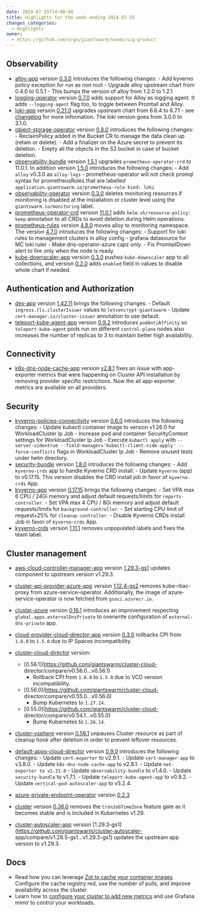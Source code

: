 ```yaml
---
date: 2024-07-25T14:00:00
title: Highlights for the week ending 2024-07-25
changes_categories:
  - Highlights
owner:
  - https://github.com/orgs/giantswarm/teams/sig-product
---
```


## Observability

- [alloy-app](https://github.com/giantswarm/alloy-app) version [0.3.0](https://github.com/giantswarm/alloy-app/compare/v0.2.0...v0.3.0) introduces the following changes:
        - Add kyverno policy exception for run as non root
        - Upgrade alloy upstream chart from 0.4.0 to 0.5.1
        - This bumps the version of alloy from 1.2.0 to 1.2.1
- [logging-operator](https://github.com/giantswarm/logging-operator) version [0.7.0](https://github.com/giantswarm/logging-operator/compare/v0.6.0...v0.7.0) adds support for Alloy as logging agent. It adds `--logging-agent` flag too, to toggle between Promtail and Alloy.
- [loki-app](https://github.com/giantswarm/loki-app) version [0.21.0](https://github.com/giantswarm/loki-app/compare/v0.20.2...v0.21.0) upgrades upstream chart from 6.6.4 to 6.7.1 - see [changelog](https://github.com/grafana/loki/blob/main/production/helm/loki/CHANGELOG.md) for more information. The loki version goes from 3.0.0 to 3.1.0.
- [object-storage-operator](https://github.com/giantswarm/object-storage-operator) version [0.8.0](https://github.com/giantswarm/object-storage-operator/compare/v0.7.0...v0.8.0) introduces the following changes:
        - ReclaimPolicy added in the Bucket CR to manage the data clean up (retain or delete).
        - Add a finalizer on the Azure secret to prevent its deletion.
        - Empty all the objects in the S3 bucket in case of bucket deletion.
- [observability-bundle](https://github.com/giantswarm/observability-bundle) version [1.5.1](https://github.com/giantswarm/observability-bundle/compare/v1.5.0...v1.5.1) upgrades `prometheus-operator-crd` to 11.0.1. In addition version [1.5.0](https://github.com/giantswarm/observability-bundle/compare/v1.4.0...v1.5.0) introduces the following changes:
        - Add `alloy` v0.3.0 as `alloy-logs`
        - prometheus-operator will not check promql syntax for prometheusRules that are labelled `application.giantswarm.io/prometheus-rule-kind: loki`
- [observability-operator](https://github.com/giantswarm/observability-operator) version [0.3.0](https://github.com/giantswarm/observability-operator/compare/v0.2.0...v0.3.0) deletes monitoring resources if monitoring is disabled at the installation or cluster level using the `giantswarm.io/monitoring` label.
- [prometheus-operator-crd](https://github.com/giantswarm/prometheus-operator-crd) version [11.0.1](https://github.com/giantswarm/prometheus-operator-crd/compare/v11.0.0...v11.0.1) adds `helm.sh/resource-policy: keep` annotation to all CRDs to avoid deletion during Helm operations.
- [prometheus-rules](https://github.com/giantswarm/prometheus-rules) version [4.8.0](https://github.com/giantswarm/prometheus-rules/compare/v4.7.0...v4.8.0) moves alloy to monitoring namespace. The version [4.7.0](https://github.com/giantswarm/prometheus-rules/compare/v4.6.3...v4.7.0) introduces the following changes:
        - Support for loki rules to management clusters in alloy config
        - grafana datasource for MC loki ruler
        - Make dns-operator-azure capz only.
        - Fix PromtailDown alert to fire only when the node is ready.
- [kube-downscaler-app](https://github.com/giantswarm/kube-downscaler-app) version [0.3.0](https://github.com/giantswarm/kube-downscaler-app/compare/v0.2.0...v0.3.0) pushes `kube-downscaler` app to all collections, and version [0.2.0](https://github.com/giantswarm/kube-downscaler-app/compare/v0.1.0...v0.2.0) adds `enabled` field in values to disable whole chart if needed.

## Authentication and Authorization

- [dex-app](https://github.com/giantswarm/dex-app) version [1.42.11](https://github.com/giantswarm/dex-app/compare/v1.42.10...v1.42.11) brings the following changes:
        - Default `ingress.tls.clusterIssuer` values to `letsencrypt-giantswarm`
        - Update `cert-manager.io/cluster-issuer` annotation to use default.
- [teleport-kube-agent-app](https://github.com/giantswarm/teleport-kube-agent-app) version [0.9.2](https://github.com/giantswarm/teleport-kube-agent-app/compare/v0.9.1...v0.9.2) introduces `podAntiAffinity` so `teleport-kube-agent` pods run on different `control-plane` nodes also increases the number of replicas to 3 to maintain better high availability.

## Connectivity

- [k8s-dns-node-cache-app](https://github.com/giantswarm/k8s-dns-node-cache-app) version [v2.8.1](https://github.com/giantswarm/k8s-dns-node-cache-app/blob/main/CHANGELOG.md#281---2024-07-15) fixes an issue with app-exporter metrics that were happening on Cluster API installation by removing provider specific restrictions. Now the all app-exporter metrics are available on all providers.

## Security

- [kyverno-policies-connectivity](https://github.com/giantswarm/kyverno-policies-connectivity) version [0.6.0](https://github.com/giantswarm/kyverno-policies-connectivity/compare/v0.5.4...v0.6.0) introduces the following changes:
        - Update kubectl container image to version v1.26.0 for WorkloadCluster Ip Job
        - Increase pod and container SecurityContext settings for WorkloadCluster Ip Job
        - Execute `kubectl apply` with `--server-side=true --field-manager='kubectl-client-side-apply' --force-conflicts` flags in WorkloadCluster Ip Job
        - Remove unused tests under helm directory.
- [security-bundle](https://github.com/giantswarm/security-bundle) version [1.8.0](https://github.com/giantswarm/security-bundle/compare/v1.7.1...v1.8.0) introduces the following changes:
        - Add `kyverno-crds` app to handle Kyverno CRD install.
        - Update `kyverno` (app) to v0.17.15. This version disables the CRD install job in favor of `kyverno-crds` App.
- [kyverno-app](https://github.com/giantswarm/kyverno-app) version [0.17.15](https://github.com/giantswarm/kyverno-app/compare/v0.17.14...v0.17.15) brings the following changes:
        - Set VPA max 6 CPU / 24Gi memory and adjust default requests/limits for `reports-controller`.
        - Set VPA max 4 CPU / 8Gi memory and adjust default requests/limits for `background-controller`.
        - Set starting CPU limit of request+25% for `cleanup-controller`.
        - Disable Kyverno CRDs install Job in favor of `kyverno-crds` App.
- [kyverno-crds](https://github.com/giantswarm/kyverno-crds) version [1.11.1](https://github.com/giantswarm/kyverno-crds/compare/v1.11.0...v1.11.1) removes unpopulated labels and fixes the team label.

## Cluster management

- [aws-cloud-controller-manager-app](https://github.com/giantswarm/aws-cloud-controller-manager-app) version [1.29.3-gs1](https://github.com/giantswarm/aws-cloud-controller-manager-app/releases/tag/v1.29.3-gs1) updates component to upstream version v1.29.3.
- [cluster-api-provider-azure-app](https://github.com/giantswarm/cluster-api-provider-azure-app) version [1.12.4-gs2](https://github.com/giantswarm/cluster-api-provider-azure-app/releases/tag/v1.12.4-gs2) removes kube-rbac-proxy from azure-service-operator. Additionally, the image of azure-service-operator is now fetched from `gsoci.azurecr.io`.
- [cluster-azure](https://github.com/giantswarm/cluster-azure) version [0.16.1](https://github.com/giantswarm/cluster-azure/releases/tag/v0.16.1) introduces an improvement respecting `global.apps.externalDnsPrivate` to overwrite configuration of `external-dns-private` app.
- [cloud-provider-cloud-director-app](https://github.com/giantswarm/cloud-provider-cloud-director-app) version [0.3.0](https://github.com/giantswarm/cloud-provider-cloud-director-app/compare/v0.2.11...v0.3.0)  rollbacks CPI from `1.6.0` to `1.5.0` due to IP Spaces incompatibility.
- [cluster-cloud-director](https://github.com/giantswarm/cluster-cloud-director) version:
    - [0.56.1](https://github.com/giantswarm/cluster-cloud-
director/compare/v0.56.0...v0.56.1)
        - Rollback CPI from `1.6.0` to `1.5.0` due to VCD version incompatibility.
    - [0.56.0](https://github.com/giantswarm/cluster-cloud-
director/compare/v0.55.0...v0.56.0)
        - Bump Kubernetes to `1.27.14`.
    - [0.55.0](https://github.com/giantswarm/cluster-cloud-
director/compare/v0.54.1...v0.55.0)
        - Bump Kubernetes to `1.26.14`.
- [cluster-vsphere](https://github.com/giantswarm/cluster-vsphere) version [0.56.1](https://github.com/giantswarm/cluster-vsphere/compare/v0.56.0...v0.56.1) unpauses Cluster resource as part of cleanup hook after deletion in order to prevent leftover resources.
- [default-apps-cloud-director](https://github.com/giantswarm/default-apps-cloud-director) version [0.9.0](https://github.com/giantswarm/default-apps-cloud-director/compare/v0.8.0...v0.9.0) introduces the following changes:
        - Update `cert-exporter` to v2.9.1.
        - Update `cert-manager-app` to v3.8.0.
        - Update `k8s-dns-node-cache-app` to v2.8.1.
        - Update `net-exporter to v1.21.0`
        - Update `observability-bundle` to v1.4.0.
        - Update `security-bundle` to v1.7.1.
        - Update `teleport-kube-agent-app` to v0.9.2.
        - Update `vertical-pod-autoscaler-app` to v5.2.4.
- [azure-private-endpoint-operator](https://github.com/giantswarm/azure-private-endpoint-operator) version [0.2.3](https://github.com/giantswarm/azure-private-endpoint-operator/releases/tag/v0.2.3)

- [cluster](https://github.com/giantswarm/cluster) version [0.36.0](https://github.com/giantswarm/cluster/compare/v0.35.0...v0.36.0) removes the `CronJobTimeZone` feature gate as it becomes stable and is included in Kubernetes v1.29.
- [cluster-autoscaler-app](https://github.com/giantswarm/cluster-autoscaler-app) version [1.29.3-gs1](https://github.com/giantswarm/cluster-autoscaler-
app/compare/v1.28.5-gs1...v1.29.3-gs1) updates the upstream app version to v1.29.3.

## Docs

- Read how you can leverage [Zot to cache your container images](https://docs.giantswarm.io/tutorials/registry/zot/). Configure the cache registry red, use the number of pulls, and improve availability across the cluster.
- Learn how to [configure your cluster to add new metrics](https://docs.giantswarm.io/tutorials/observability/data-ingestion/metrics/) and use Grafana mimir to control your workloads.
